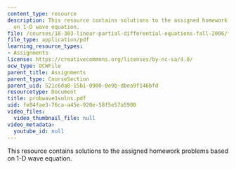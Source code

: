 ```yaml
---
content_type: resource
description: This resource contains solutions to the assigned homework problems based
  on 1-D wave equation.
file: /courses/18-303-linear-partial-differential-equations-fall-2006/fe84fae376caa45e920e58f5e57a5900_probwave1solns.pdf
file_type: application/pdf
learning_resource_types:
- Assignments
license: https://creativecommons.org/licenses/by-nc-sa/4.0/
ocw_type: OCWFile
parent_title: Assignments
parent_type: CourseSection
parent_uid: 521c6da8-15b1-0900-0e9b-dbea9f146bfd
resourcetype: Document
title: probwave1solns.pdf
uid: fe84fae3-76ca-a45e-920e-58f5e57a5900
video_files:
  video_thumbnail_file: null
video_metadata:
  youtube_id: null
---
```

This resource contains solutions to the assigned homework problems based on 1-D wave equation.